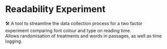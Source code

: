 # Readability Experiment
🛠️ A tool to streamline the data collection process for a two factor experiment comparing font colour and type on reading time.
</br> Allows randomisation of treatments and words in passages, as well as time logging.
